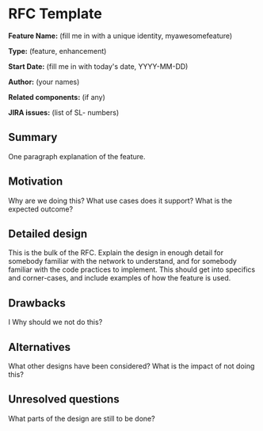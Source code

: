 # RFC Template

**Feature Name:** (fill me in with a unique identity, myawesomefeature)

**Type:** (feature, enhancement)

**Start Date:** (fill me in with today's date, YYYY-MM-DD)

**Author:** (your names)

**Related components:** (if any)

**JIRA issues:** (list of SL- numbers)

## Summary

One paragraph explanation of the feature.

## Motivation

Why are we doing this? What use cases does it support? What is the expected outcome?

## Detailed design

This is the bulk of the RFC. Explain the design in enough detail for somebody familiar with the network to understand, and for somebody familiar with the code practices to implement. This should get into specifics and corner-cases, and include examples of how the feature is used.

## Drawbacks

I Why should we not do this?

## Alternatives

What other designs have been considered? What is the impact of not doing this?

## Unresolved questions

What parts of the design are still to be done?

